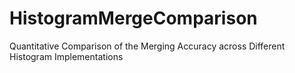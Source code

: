 # HistogramMergeComparison
Quantitative Comparison of the Merging Accuracy across Different Histogram Implementations
